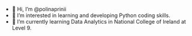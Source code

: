 - 👋 Hi, I’m @polinaprinii
- 👀 I’m interested in learning and developing Python coding skills.
- 🌱 I’m currently learning Data Analytics in National College of Ireland at Level 9.
<!---
polinaprinii/polinaprinii is a ✨ special ✨ repository because its `README.md` (this file) appears on your GitHub profile.
You can click the Preview link to take a look at your changes.
--->
